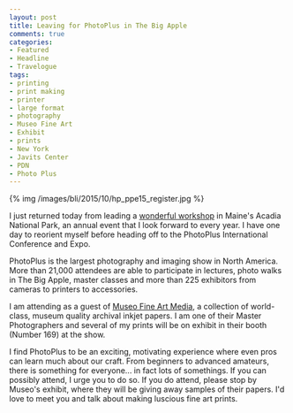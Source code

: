 ```yaml
---
layout: post
title: Leaving for PhotoPlus in The Big Apple
comments: true
categories:
- Featured
- Headline
- Travelogue
tags:
- printing
- print making
- printer
- large format
- photography
- Museo Fine Art
- Exhibit
- prints
- New York
- Javits Center
- PDN
- Photo Plus
---
```


{% img /images/bli/2015/10/hp_ppe15_register.jpg %}

I just returned today from leading a [wonderful workshop](http://www.lesterpickerphoto.com/workshops/upcoming-workshops.html) in Maine's Acadia National Park, an annual event that I look forward to every year. I have one day to reorient myself before heading off to the PhotoPlus International Conference and Expo.

<!--more-->

PhotoPlus is the largest photography and imaging show in North America. More than 21,000 attendees are able to participate in lectures, photo walks in The Big Apple, master classes and more than 225 exhibitors from cameras to printers to accessories. 

I am attending as a guest of [Museo Fine Art Media](http://www.museofineart.com/), a collection of world-class, museum quality archival inkjet papers. I am one of their Master Photographers and several of my prints will be on exhibit in their booth (Number 169) at the show. 

I find PhotoPlus to be an exciting, motivating experience where even pros can learn much about our craft. From beginners to advanced amateurs, there is something for everyone... in fact lots of somethings. If you can possibly attend, I urge you to do so. If you do attend, please stop by Museo's exhibit, where they will be giving away samples of their papers. I'd love to meet you and talk about making luscious fine art prints. 